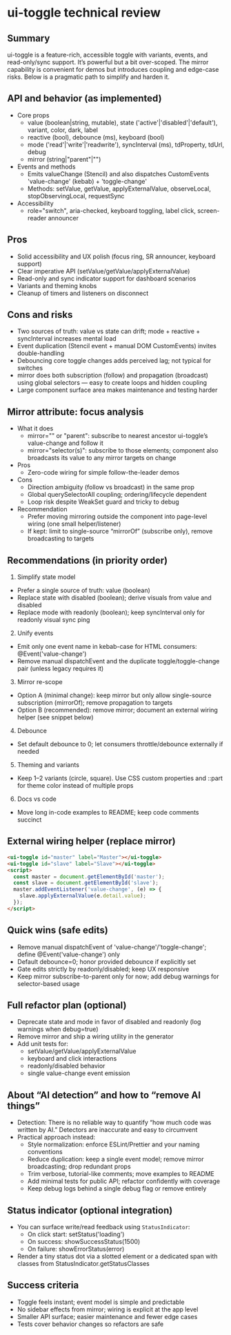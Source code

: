 # ui-toggle technical review

## Summary
ui-toggle is a feature-rich, accessible toggle with variants, events, and read-only/sync support. It’s powerful but a bit over-scoped. The mirror capability is convenient for demos but introduces coupling and edge-case risks. Below is a pragmatic path to simplify and harden it.

## API and behavior (as implemented)
- Core props
  - value (boolean|string, mutable), state ('active'|'disabled'|'default'), variant, color, dark, label
  - reactive (bool), debounce (ms), keyboard (bool)
  - mode ('read'|'write'|'readwrite'), syncInterval (ms), tdProperty, tdUrl, debug
  - mirror (string|"parent"|"")
- Events and methods
  - Emits valueChange (Stencil) and also dispatches CustomEvents 'value-change' (kebab) + 'toggle-change'
  - Methods: setValue, getValue, applyExternalValue, observeLocal, stopObservingLocal, requestSync
- Accessibility
  - role="switch", aria-checked, keyboard toggling, label click, screen-reader announcer

## Pros
- Solid accessibility and UX polish (focus ring, SR announcer, keyboard support)
- Clear imperative API (setValue/getValue/applyExternalValue)
- Read-only and sync indicator support for dashboard scenarios
- Variants and theming knobs
- Cleanup of timers and listeners on disconnect

## Cons and risks
- Two sources of truth: value vs state can drift; mode + reactive + syncInterval increases mental load
- Event duplication (Stencil event + manual DOM CustomEvents) invites double-handling
- Debouncing core toggle changes adds perceived lag; not typical for switches
- mirror does both subscription (follow) and propagation (broadcast) using global selectors — easy to create loops and hidden coupling
- Large component surface area makes maintenance and testing harder

## Mirror attribute: focus analysis
- What it does
  - mirror="" or "parent": subscribe to nearest ancestor ui-toggle’s value-change and follow it
  - mirror="selector(s)": subscribe to those elements; component also broadcasts its value to any mirror targets on change
- Pros
  - Zero-code wiring for simple follow-the-leader demos
- Cons
  - Direction ambiguity (follow vs broadcast) in the same prop
  - Global querySelectorAll coupling; ordering/lifecycle dependent
  - Loop risk despite WeakSet guard and tricky to debug
- Recommendation
  - Prefer moving mirroring outside the component into page-level wiring (one small helper/listener)
  - If kept: limit to single-source “mirrorOf” (subscribe only), remove broadcasting to targets

## Recommendations (in priority order)
1) Simplify state model
- Prefer a single source of truth: value (boolean)
- Replace state with disabled (boolean); derive visuals from value and disabled
- Replace mode with readonly (boolean); keep syncInterval only for readonly visual sync ping

2) Unify events
- Emit only one event name in kebab-case for HTML consumers: @Event('value-change')
- Remove manual dispatchEvent and the duplicate toggle/toggle-change pair (unless legacy requires it)

3) Mirror re-scope
- Option A (minimal change): keep mirror but only allow single-source subscription (mirrorOf); remove propagation to targets
- Option B (recommended): remove mirror; document an external wiring helper (see snippet below)

4) Debounce
- Set default debounce to 0; let consumers throttle/debounce externally if needed

5) Theming and variants
- Keep 1–2 variants (circle, square). Use CSS custom properties and ::part for theme color instead of multiple props

6) Docs vs code
- Move long in-code examples to README; keep code comments succinct

## External wiring helper (replace mirror)
```html
<ui-toggle id="master" label="Master"></ui-toggle>
<ui-toggle id="slave" label="Slave"></ui-toggle>
<script>
  const master = document.getElementById('master');
  const slave = document.getElementById('slave');
  master.addEventListener('value-change', (e) => {
    slave.applyExternalValue(e.detail.value);
  });
</script>
```

## Quick wins (safe edits)
- Remove manual dispatchEvent of 'value-change'/'toggle-change'; define @Event('value-change') only
- Default debounce=0; honor provided debounce if explicitly set
- Gate edits strictly by readonly/disabled; keep UX responsive
- Keep mirror subscribe-to-parent only for now; add debug warnings for selector-based usage

## Full refactor plan (optional)
- Deprecate state and mode in favor of disabled and readonly (log warnings when debug=true)
- Remove mirror and ship a wiring utility in the generator
- Add unit tests for:
  - setValue/getValue/applyExternalValue
  - keyboard and click interactions
  - readonly/disabled behavior
  - single value-change event emission

## About “AI detection” and how to “remove AI things”
- Detection: There is no reliable way to quantify “how much code was written by AI.” Detectors are inaccurate and easy to circumvent
- Practical approach instead:
  - Style normalization: enforce ESLint/Prettier and your naming conventions
  - Reduce duplication: keep a single event model; remove mirror broadcasting; drop redundant props
  - Trim verbose, tutorial-like comments; move examples to README
  - Add minimal tests for public API; refactor confidently with coverage
  - Keep debug logs behind a single debug flag or remove entirely

## Status indicator (optional integration)
- You can surface write/read feedback using `StatusIndicator`:
  - On click start: setStatus('loading')
  - On success: showSuccessStatus(1500)
  - On failure: showErrorStatus(error)
- Render a tiny status dot via a slotted element or a dedicated span with classes from StatusIndicator.getStatusClasses

## Success criteria
- Toggle feels instant; event model is simple and predictable
- No sidebar effects from mirror; wiring is explicit at the app level
- Smaller API surface; easier maintenance and fewer edge cases
- Tests cover behavior changes so refactors are safe
